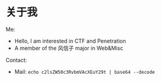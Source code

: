 # 关于我


Me:

- Hello, I am interested in CTF and Penetration
- A member of the 风信子 major in Web&Misc



Contact:

- Mail: `echo c2lsZW50c3RvbmVAcXEuY29t | base64 --decode`

